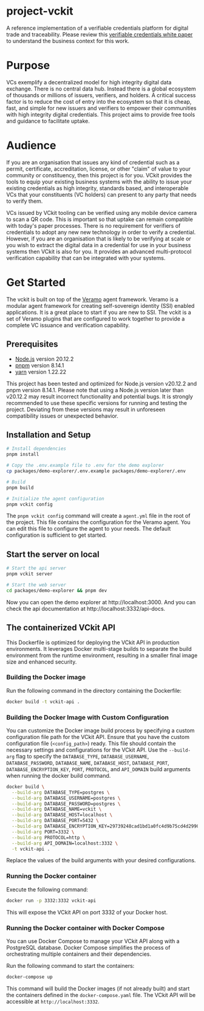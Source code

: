 # project-vckit

A reference implementation of a verifiable credentials platform for digital trade and traceability. Please review this [verifiable credentials white paper](https://unece.org/sites/default/files/2022-07/WhitePaper_VerifiableCredentials-CBT.pdf) to understand the business context for this work.

# Purpose

VCs exemplify a decentralized model for high integrity digital data exchange. There is no central data hub. Instead there is a global ecosystem of thousands or millions of issuers, verifiers, and holders. A critical success factor is to reduce the cost of entry into the ecosystem so that it is cheap, fast, and simple for new issuers and verifiers to empower their communities with high integrity digital credentials. This project aims to provide free tools and guidance to facilitate uptake.

# Audience

If you are an organisation that issues any kind of credential such as a permit, certificate, accreditation, license, or other "claim" of value to your community or constituency, then this project is for you. VCkit provides the tools to equip your existing business systems with the ability to issue your existing credentials as high integrity, standards based, and interoperable VCs that your constituents (VC holders) can present to any party that needs to verify them.

VCs issued by VCkit tooling can be verified using any mobile device camera to scan a QR code. This is important so that uptake can remain compatible with today's paper processes. There is no requirement for verifiers of credentials to adopt any new new technology in order to verify a credential. However, if you are an organisation that is likely to be verifying at scale or you wish to extract the digital data in a credential for use in your business systems then VCkit is also for you. It provides an advanced multi-protocol verification capability that can be integrated with your systems.

# Get Started

The vckit is built on top of the [Veramo](https://veramo.io/) agent framework. Veramo is a modular agent framework for creating self-sovereign identity (SSI) enabled applications. It is a great place to start if you are new to SSI. The vckit is a set of Veramo plugins that are configured to work together to provide a complete VC issuance and verification capability.

## Prerequisites

- [Node.js](https://nodejs.org/en/) version 20.12.2
- [pnpm](https://pnpm.io/) version 8.14.1
- [yarn](https://yarnpkg.com/) version 1.22.22

This project has been tested and optimized for Node.js version v20.12.2 and pnpm version 8.14.1. Please note that using a Node.js version later than v20.12.2 may result incorrect functionality and potential bugs. It is strongly recommended to use these specific versions for running and testing the project. Deviating from these versions may result in unforeseen compatibility issues or unexpected behavior.

## Installation and Setup

```bash
# Install dependencies
pnpm install

# Copy the .env.example file to .env for the demo explorer
cp packages/demo-explorer/.env.example packages/demo-explorer/.env

# Build
pnpm build

# Initialize the agent configuration
pnpm vckit config
```

The `pnpm vckit config` command will create a `agent.yml` file in the root of the project. This file contains the configuration for the Veramo agent. You can edit this file to configure the agent to your needs. The default configuration is sufficient to get started.

## Start the server on local

```bash
# Start the api server
pnpm vckit server

# Start the web server
cd packages/demo-explorer && pnpm dev
```

Now you can open the demo explorer at http://localhost:3000. And you can check the api documentation at http://localhost:3332/api-docs.

## The containerized VCkit API

This Dockerfile is optimized for deploying the VCkit API in production environments. It leverages Docker multi-stage builds to separate the build environment from the runtime environment, resulting in a smaller final image size and enhanced security.

### Building the Docker image

Run the following command in the directory containing the Dockerfile:

```bash
docker build -t vckit-api .
```

### Building the Docker Image with Custom Configuration

You can customize the Docker image build process by specifying a custom configuration file path for the VCkit API.
Ensure that you have the custom configuration file (`<config_path>`) ready. This file should contain the necessary settings and configurations for the VCkit API.
Use the `--build-arg` flag to specify the `DATABASE_TYPE`, `DATABASE_USERNAME`, `DATABASE_PASSWORD`, `DATABASE_NAME`, `DATABASE_HOST`, `DATABASE_PORT`, `DATABASE_ENCRYPTION_KEY`, `PORT`, `PROTOCOL`, and `API_DOMAIN` build arguments when running the docker build command.

```bash
docker build \
  --build-arg DATABASE_TYPE=postgres \
  --build-arg DATABASE_USERNAME=postgres \
  --build-arg DATABASE_PASSWORD=postgres \
  --build-arg DATABASE_NAME=vckit \
  --build-arg DATABASE_HOST=localhost \
  --build-arg DATABASE_PORT=5432 \
  --build-arg DATABASE_ENCRYPTION_KEY=29739248cad1bd1a0fc4d9b75cd4d2990de535baf5caadfdf8d8f86664aa830c \
  --build-arg PORT=3332 \
  --build-arg PROTOCOL=http \
  --build-arg API_DOMAIN=localhost:3332 \
  -t vckit-api .
```

Replace the values of the build arguments with your desired configurations.

### Running the Docker container

Execute the following command:

```bash
docker run -p 3332:3332 vckit-api
```

This will expose the VCkit API on port 3332 of your Docker host.

### Running the Docker container with Docker Compose

You can use Docker Compose to manage your VCkit API along with a PostgreSQL database. Docker Compose simplifies the process of orchestrating multiple containers and their dependencies.

Run the following command to start the containers:

```bash
docker-compose up
```

This command will build the Docker images (if not already built) and start the containers defined in the `docker-compose.yaml` file. The VCkit API will be accessible at `http://localhost:3332`.
